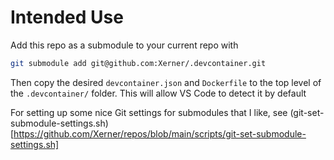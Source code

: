 # Intended Use

Add this repo as a submodule to your current repo with 

```sh
git submodule add git@github.com:Xerner/.devcontainer.git
```

Then copy the desired `devcontainer.json` and `Dockerfile` to the top level of the `.devcontainer/` folder. This will allow VS Code to detect it by default

For setting up some nice Git settings for submodules that I like, see (git-set-submodule-settings.sh)[https://github.com/Xerner/repos/blob/main/scripts/git-set-submodule-settings.sh]
